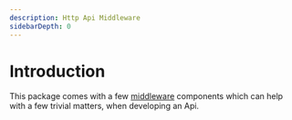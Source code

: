 ```yaml
---
description: Http Api Middleware
sidebarDepth: 0
---
```


# Introduction

This package comes with a few [middleware](https://laravel.com/docs/10.x/middleware) components which can help with a few trivial matters, when developing an Api.
